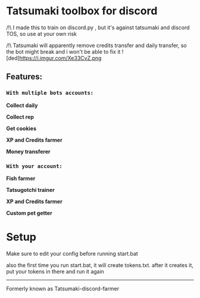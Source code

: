 # Tatsumaki toolbox for discord
/!\ I made this to train on discord.py , but it's against tatsumaki and discord TOS, so use at your own risk

/!\ Tatsumaki will apparently remove credits transfer and daily transfer, so the bot might break and i won't be able to fix it 
![ded]https://i.imgur.com/Xe33CvZ.png

## Features:

### `With multiple bots accounts:`

**Collect daily**

**Collect rep**

**Get cookies**

**XP and Credits farmer**

**Money transferer**

### `With your account:`

**Fish farmer**

**Tatsugotchi trainer**

**XP and Credits farmer**

**Custom pet getter**


# Setup

Make sure to edit your config before running start.bat

also the first time you run start.bat, it will create tokens.txt. after it creates it, put your tokens in there and run it again


---------------------------------------------
Formerly known as Tatsumaki-discord-farmer
